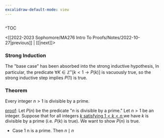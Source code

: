 ```yaml
---
excalidraw-default-mode: view
---
```



```toc

```

^TOC

<[[2022-2023 Sophomore/MA276 Intro To Proofs/Notes/2022-10-27|previous]] | [[|next]]>

### Strong Induction

The "base case" has been absorbed into the strong inductive hypothesis, In particular, the predicate $\forall K \in \mathbb{Z}^+[k<1\to P(k)]$ is vacuously true, so the strong inductive step implies $P(1)$ is true.


### Theorem
Every integer $n>1$ is divisible by a prime.

<u>proof</u>: Let $P(n)$ be the predicate "$n$ is divisible by a prime." Let $n>1$ be an integer. Suppose that for all integers <u>$k$ satisfying $1<k<n$ </u> we have $k$ is divisible by a prime (i.e. $P(k)$ is true). We want to show $P(n)$ is true.

- Case 1 n is a prime. Then $n\mid n$
